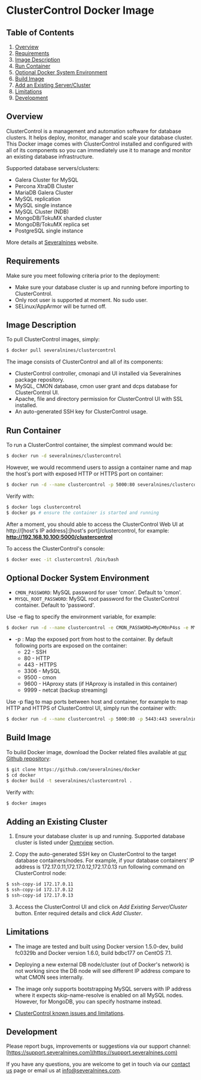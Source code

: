 # ClusterControl Docker Image #

## Table of Contents ##

1. [Overview](#overview)
2. [Requirements](#requirements)
3. [Image Description](#image-description)
4. [Run Container](#run-container)
5. [Optional Docker System Environment](#optional-docker-system-environment)
6. [Build Image](#build-image)
7. [Add an Existing Server/Cluster](#add-an-existing-cluster)
8. [Limitations](#limitations)
9. [Development](#development)

## Overview ##

ClusterControl is a management and automation software for database clusters. It helps deploy, monitor, manager and scale your database cluster. This Docker image comes with ClusterControl installed and configured with all of its components so you can immediately use it to manage and monitor an existing database infrastructure. 

Supported database servers/clusters:
* Galera Cluster for MySQL
* Percona XtraDB Cluster
* MariaDB Galera Cluster
* MySQL replication
* MySQL single instance
* MySQL Cluster (NDB)
* MongoDB/TokuMX sharded cluster
* MongoDB/TokuMX replica set
* PostgreSQL single instance

More details at [Severalnines](http://www.severalnines.com/clustercontrol) website.

## Requirements ##

Make sure you meet following criteria prior to the deployment:

* Make sure your database cluster is up and running before importing to ClusterControl.
* Only root user is supported at moment. No sudo user.
* SELinux/AppArmor will be turned off.

## Image Description ##

To pull ClusterControl images, simply:
```bash
$ docker pull severalnines/clustercontrol
```

The image consists of ClusterControl and all of its components:
* ClusterControl controller, cmonapi and UI installed via Severalnines package repository.
* MySQL, CMON database, cmon user grant and dcps database for ClusterControl UI.
* Apache, file and directory permission for ClusterControl UI with SSL installed.
* An auto-generated SSH key for ClusterControl usage.

## Run Container ##

To run a ClusterControl container, the simplest command would be:
```bash
$ docker run -d severalnines/clustercontrol
```

However, we would recommend users to assign a container name and map the host's port with exposed HTTP or HTTPS port on container:
```bash
$ docker run -d --name clustercontrol -p 5000:80 severalnines/clustercontrol
```

Verify with:
```bash
$ docker logs clustercontrol
$ docker ps # ensure the container is started and running
```

After a moment, you should able to access the ClusterControl Web UI at http://[host's IP address]:[host's port]/clustercontrol, for example:
**http://192.168.10.100:5000/clustercontrol**

To access the ClusterControl's console:
```bash
$ docker exec -it clustercontrol /bin/bash
```

## Optional Docker System Environment ##

* `CMON_PASSWORD`: MySQL password for user 'cmon'. Default to 'cmon'.
* `MYSQL_ROOT_PASSWORD`: MySQL root password for the ClusterControl container. Default to 'password'.

Use -e flag to specify the environment variable, for example:
```bash
$ docker run -d --name clustercontrol -e CMON_PASSWORD=MyCM0nP4ss -e MYSQL_ROOT_PASSWORD=MyR00tP4ss severalnines/clustercontrol
```

* -p : Map the exposed port from host to the container. By default following ports are exposed on the container:
	* 22 - SSH
	* 80 - HTTP
	* 443 - HTTPS
	* 3306 - MySQL
	* 9500 - cmon
	* 9600 - HAproxy stats (if HAproxy is installed in this container)
	* 9999 - netcat (backup streaming)

Use -p flag to map ports between host and container, for example to map HTTP and HTTPS of ClusterControl UI, simply run the container with:
```bash
$ docker run -d --name clustercontrol -p 5000:80 -p 5443:443 severalnines/clustercontrol
```

## Build Image ##

To build Docker image, download the Docker related files available at [our Github repository](https://github.com/severalnines/docker):
```bash
$ git clone https://github.com/severalnines/docker
$ cd docker
$ docker build -t severalnines/clustercontrol .
```

Verify with:
```bash
$ docker images
```

## Adding an Existing Cluster ##

1) Ensure your database cluster is up and running. Supported database cluster is listed under [Overview](#overview) section.

2) Copy the auto-generated SSH key on ClusterControl to the target database containers/nodes. For example, if your database containers' IP address is 172.17.0.11,172.17.0.12,172.17.0.13 run following command on ClusterControl node:
```bash
$ ssh-copy-id 172.17.0.11
$ ssh-copy-id 172.17.0.12
$ ssh-copy-id 172.17.0.13
```

3) Access the ClusterControl UI and click on *Add Existing Server/Cluster* button. Enter required details and click *Add Cluster*. 


## Limitations ##

* The image are tested and built using Docker version 1.5.0-dev, build fc0329b and Docker version 1.6.0, build bdbc177 on CentOS 7.1.

* Deploying a new external DB node/cluster (out of Docker's network) is not working since the DB node will see different IP address compare to what CMON sees internally.

* The image only supports bootstrapping MySQL servers with IP address where it expects skip-name-resolve is enabled on all MySQL nodes. However, for MongoDB, you can specify hostname instead.

* [ClusterControl known issues and limitations](http://severalnines.com/docs/troubleshooting.html#known-issues-and-limitations).

## Development ##

Please report bugs, improvements or suggestions via our support channel: [https://support.severalnines.com](https://support.severalnines.com) 

If you have any questions, you are welcome to get in touch via our [contact us](http://www.severalnines.com/contact-us) page or email us at info@severalnines.com.
